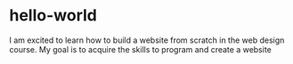 # hello-world
I am excited to learn how to build a website from scratch in the web design course. My goal is to acquire the skills to program and create a website